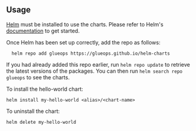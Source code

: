 ## Usage

[Helm](https://helm.sh) must be installed to use the charts.  Please refer to
Helm's [documentation](https://helm.sh/docs) to get started.

Once Helm has been set up correctly, add the repo as follows:

```
  helm repo add glueops https://glueops.github.io/helm-charts
```

If you had already added this repo earlier, run `helm repo update` to retrieve
the latest versions of the packages.  You can then run `helm search repo
glueops` to see the charts.

To install the hello-world chart:

    helm install my-hello-world <alias>/<chart-name>

To uninstall the chart:

    helm delete my-hello-world
